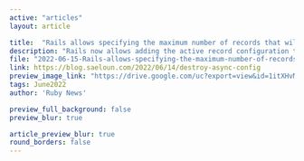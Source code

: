 ```yaml
---
active: "articles"
layout: article

title:  "Rails allows specifying the maximum number of records that will be destroyed in a single background job."
description: "Rails now allows adding the active record configuration to specify the maximum number of records that will be destroyed in a single background job and enqueue additional jobs when the number of records exceeds that limit."
file: "2022-06-15-Rails-allows-specifying-the-maximum-number-of-records.md"
link: https://blog.saeloun.com/2022/06/14/destroy-async-config  
preview_image_link: "https://drive.google.com/uc?export=view&id=1itXHvMuI3Ssb7N6kxLiqdeLutKXjRQWk"
tags: June2022
author: 'Ruby News'

preview_full_background: false
preview_blur: true

article_preview_blur: true
round_borders: false
---
```

